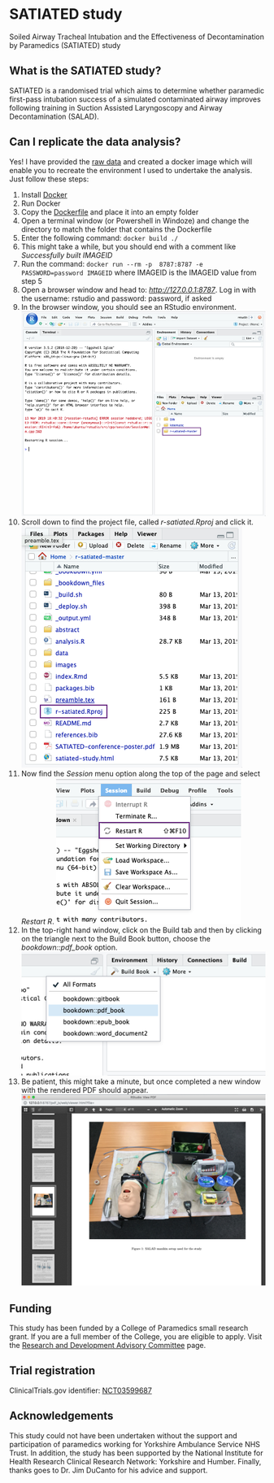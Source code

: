 # SATIATED study
Soiled Airway Tracheal Intubation and the Effectiveness of Decontamination by Paramedics (SATIATED) study

## What is the SATIATED study?
SATIATED is a randomised trial which aims to determine whether paramedic first-pass intubation success of a simulated contaminated airway improves following training in Suction Assisted Laryngoscopy and Airway Decontamination (SALAD).

## Can I replicate the data analysis?
Yes! I have provided the [raw data](https://github.com/RichardPilbery/r-satiated/raw/master/data/SATIATED-Results%20-%20Sheet1.csv) and created a docker image which will enable you to recreate the environment I used to undertake the analysis. Just follow these steps:

1. Install [Docker](https://www.docker.com/products/docker-desktop)
2. Run Docker
3. Copy the [Dockerfile](https://raw.githubusercontent.com/RichardPilbery/r-satiated/master/Dockerfile) and place it into an empty folder
3. Open a terminal window (or Powershell in Windoze) and change the directory to match the folder that contains the Dockerfile
4. Enter the following command: `docker build ./`
5. This might take a while, but you should end with a comment like *Successfully built IMAGEID*
6. Run the command: `docker run --rm -p  8787:8787 -e PASSWORD=password IMAGEID` where IMAGEID is the IMAGEID value from step 5
7. Open a browser window and head to: *http://127.0.0.1:8787*. Log in with the username: rstudio and password: password, if asked
8. In the browser window, you should see an RStudio environment. ![RStudio](https://github.com/RichardPilbery/r-satiated/raw/master/images/8-RStudio.png)
9. Scroll down to find the project file, called *r-satiated.Rproj* and click it. ![Open project](https://github.com/RichardPilbery/r-satiated/raw/master/images/9-Open-the-project.png)
10. Now find the *Session* menu option along the top of the page and select *Restart R*. ![Restart R](https://github.com/RichardPilbery/r-satiated/raw/master/images/10-Restart-R.png)
11. In the top-right hand window, click on the Build tab and then by clicking on the triangle next to the Build Book button, choose the *bookdown::pdf_book* option. ![Build book](https://github.com/RichardPilbery/r-satiated/raw/master/images/11-Build-PDF.png)
12. Be patient, this might take a minute, but once completed a new window with the rendered PDF should appear. ![View PDF](https://github.com/RichardPilbery/r-satiated/raw/master/images/12-View-PDF.png)

## Funding
This study has been funded by a College of Paramedics small research grant. If you are a full member of the College, you are eligible to apply. Visit the [Research and Development Advisory Committee](https://www.collegeofparamedics.co.uk/college-governance/structure/research_and_audit_committee) page.

## Trial registration
ClinicalTrials.gov identifier: [NCT03599687](https://clinicaltrials.gov/ct2/show/NCT03599687)

## Acknowledgements
This study could not have been undertaken without the support and participation of paramedics working for Yorkshire Ambulance Service NHS Trust. In addition, the study has been supported by the National Institute for Health Research Clinical Research Network: Yorkshire and Humber. Finally, thanks goes to Dr. Jim DuCanto for his advice and support.
